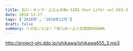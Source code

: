 ```yaml
---
title: 石川・ホンマ・ぶるんのBe-SIDE Your Life! vol.655-3
date: 2018-12-17
tags: ['2018年', '2018年12月']
draft: false
summary: リボ払いとは！？知らねーよ人生相談KAGAWA
---
```


http://project-phi.ddo.jp/ishikawa/ishikawa655_3.mp3
